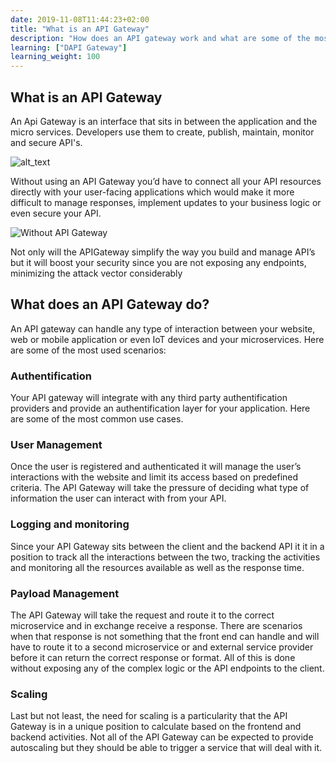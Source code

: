 ```yaml
---
date: 2019-11-08T11:44:23+02:00
title: "What is an API Gateway"
description: "How does an API gateway work and what are some of the most common usecases"
learning: ["DAPI Gateway"]
learning_weight: 100
---
```


## What is an API Gateway 
An Api Gateway is an interface that sits in between the application and the micro services. Developers use them to create, publish, maintain, monitor and secure API's.

![alt_text](images/with-apigw.jpg "image_tooltip")

Without using an API Gateway you’d have to connect all your API resources directly with your user-facing applications which would make it more difficult to manage responses, implement updates to your business logic or even secure your API.

![Without API Gateway](/images/knowledge-base/api-gateway/no-api-gateway.jpg)


Not only will the APIGateway simplify the way you build and manage API’s but it will boost your security since you are not exposing any endpoints, minimizing the attack vector considerably


## What does an API Gateway do?

An API gateway can handle any type of interaction between your website, web or mobile application or even IoT devices and your microservices. Here are some of the most used scenarios:


### Authentification

Your API gateway will integrate with any third party authentification providers and provide an authentification layer for your application. Here are some of the most common use cases.


### User Management

Once the user is registered and authenticated it will manage the user’s interactions with the website and limit its access based on predefined criteria. The API Gateway will take the pressure of deciding what type of information the user can interact with from your API.


### Logging and monitoring

Since your API Gateway sits between the client and the backend API it it in a position to track all the interactions between the two, tracking the activities and monitoring all the resources available as well as the response time.


### Payload Management

The API Gateway will take the request and route it to the correct microservice and in exchange receive a response. There are scenarios when that response is not something that the front end can handle and will have to route it to a second microservice or and external service provider before it can return the correct response or format. All of this is done without exposing any of the complex logic or the API endpoints to the client.


### Scaling

Last but not least, the need for scaling is a particularity that the API Gateway is in a unique position to calculate based on the frontend and backend activities. Not all of the API Gateway can be expected to provide autoscaling but they should be able to trigger a service that will deal with it.

<script type="application/ld+json">{"@context":"https://schema.org","@type":"FAQPage","mainEntity":[{"@type":"Question","name":"What is an APIGateway?","acceptedAnswer":{"@type":"Answer","text":"An API(2) gateway is an interface that sits in front of applications as an entry point for a predefined group of microservices(1). The Gateway handles API calls in a couple of ways. Some are going to be handed to a single service while others will be proxied off to multiple services based on predefined logic."}},{"@type":"Question","name":"What’s the benefit of using an API Gateway?","acceptedAnswer":{"@type":"Answer","text":"One of the biggest benefits of using API Gateways is that they allow users to condense the internal function or a subset of architecture in many different ways depending on the use case. It can handle singular requests or call multiple backend services and combine the result into a single response."}},{"@type":"Question","name":"What are the drawbacks of using API Gateways?","acceptedAnswer":{"@type":"Answer","text":"There’s a learning curve when it comes to architecting applications high availability applications at scale especially since the API gateway is going to be the single point on of entry between the front end and the APIs it will also act as a single point of failure.\n"}}]}</script>
